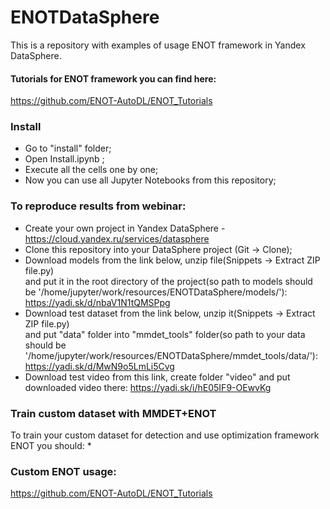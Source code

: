 # ENOTDataSphere
This is a repository with examples of usage ENOT framework in Yandex DataSphere.

#### Tutorials for ENOT framework you can find here:
https://github.com/ENOT-AutoDL/ENOT_Tutorials


### Install
* Go to "install" folder;
* Open Install.ipynb ;
* Execute all the cells one by one;
* Now you can use all Jupyter Notebooks from this repository;


### To reproduce results from webinar:
* Create your own project in Yandex DataSphere - https://cloud.yandex.ru/services/datasphere 
* Clone this repository into your DataSphere project (Git -> Clone);
* Download models from the link below, unzip file(Snippets -> Extract ZIP file.py) \
and put it in the root directory of the project(so path to models should be '/home/jupyter/work/resources/ENOTDataSphere/models/'): 
https://yadi.sk/d/nbaV1N1tQMSPpg
* Download test dataset from the link below, unzip it(Snippets -> Extract ZIP file.py) \
and put "data" folder into "mmdet_tools" folder(so path to your data should be '/home/jupyter/work/resources/ENOTDataSphere/mmdet_tools/data/'):
https://yadi.sk/d/MwN9o5LmLi5Cvg
* Download test video from this link, create folder "video" and put downloaded video there:
https://yadi.sk/i/hE05IF9-OEwvKg


### Train custom dataset with MMDET+ENOT
To train your custom dataset for detection and use optimization framework ENOT you should:
*


### Custom ENOT usage:
https://github.com/ENOT-AutoDL/ENOT_Tutorials



